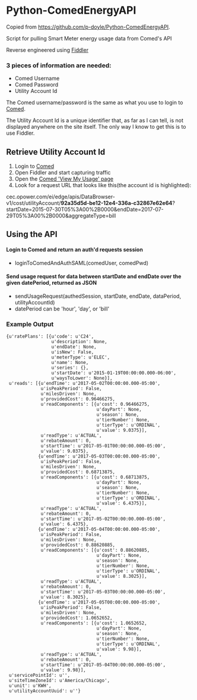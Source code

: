 # Python-ComedEnergyAPI

Copied from https://github.com/p-doyle/Python-ComedEnergyAPI.

Script for pulling Smart Meter energy usage data from Comed's API

Reverse engineered using [Fiddler](http://www.telerik.com/fiddler)

### 3 pieces of information are needed:
- Comed Username
- Comed Password
- Utility Account Id

The Comed username/password is the same as what you use to login to [Comed](https://secure.comed.com/pages/login.aspx).

The Utility Account Id is a unique identifier that, as far as I can tell, is not displayed anywhere on the site itself.  The only way I know to get this is to use Fiddler.

## Retrieve Utility Account Id
1. Login to [Comed](https://secure.comed.com/pages/login.aspx)
2. Open Fiddler and start capturing traffic
3. Open the [Comed 'View My Usage' page](https://secure.comed.com/MyAccount/MyBillUsage/pages/secure/ViewMyUsage.aspx)
4. Look for a request URL that looks like this(the account id is highlighted):

cec.opower.com/ei/edge/apis/DataBrowser-v1/cost/utilityAccount/**92a35d5d-be12-12e4-336a-c32867e62e64**?startDate=2015-07-30T05%3A00%2B0000&endDate=2017-07-29T05%3A00%2B0000&aggregateType=bill


## Using the API

#### Login to Comed and return an auth'd requests session
 - loginToComedAndAuthSAML(comedUser, comedPwd)

#### Send usage request for data between startDate and endDate over the given datePeriod, returned as JSON
- sendUsageRequest(authedSession, startDate, endDate, dataPeriod, utilityAccountId)
- datePeriod can be 'hour', 'day', or 'bill'

### Example Output
```
{u'ratePlans': [{u'code': u'C24',
                 u'description': None,
                 u'endDate': None,
                 u'isNew': False,
                 u'meterType': u'ELEC',
                 u'name': None,
                 u'series': {},
                 u'startDate': u'2015-01-19T00:00:00.000-06:00',
                 u'waysToLower': None}],
 u'reads': [{u'endTime': u'2017-05-02T00:00:00.000-05:00',
             u'isPeakPeriod': False,
             u'milesDriven': None,
             u'providedCost': 0.96466275,
             u'readComponents': [{u'cost': 0.96466275,
                                  u'dayPart': None,
                                  u'season': None,
                                  u'tierNumber': None,
                                  u'tierType': u'ORDINAL',
                                  u'value': 9.0375}],
             u'readType': u'ACTUAL',
             u'rebateAmount': 0,
             u'startTime': u'2017-05-01T00:00:00.000-05:00',
             u'value': 9.0375},
            {u'endTime': u'2017-05-03T00:00:00.000-05:00',
             u'isPeakPeriod': False,
             u'milesDriven': None,
             u'providedCost': 0.68713875,
             u'readComponents': [{u'cost': 0.68713875,
                                  u'dayPart': None,
                                  u'season': None,
                                  u'tierNumber': None,
                                  u'tierType': u'ORDINAL',
                                  u'value': 6.4375}],
             u'readType': u'ACTUAL',
             u'rebateAmount': 0,
             u'startTime': u'2017-05-02T00:00:00.000-05:00',
             u'value': 6.4375},
            {u'endTime': u'2017-05-04T00:00:00.000-05:00',
             u'isPeakPeriod': False,
             u'milesDriven': None,
             u'providedCost': 0.88620885,
             u'readComponents': [{u'cost': 0.88620885,
                                  u'dayPart': None,
                                  u'season': None,
                                  u'tierNumber': None,
                                  u'tierType': u'ORDINAL',
                                  u'value': 8.3025}],
             u'readType': u'ACTUAL',
             u'rebateAmount': 0,
             u'startTime': u'2017-05-03T00:00:00.000-05:00',
             u'value': 8.3025},
            {u'endTime': u'2017-05-05T00:00:00.000-05:00',
             u'isPeakPeriod': False,
             u'milesDriven': None,
             u'providedCost': 1.0652652,
             u'readComponents': [{u'cost': 1.0652652,
                                  u'dayPart': None,
                                  u'season': None,
                                  u'tierNumber': None,
                                  u'tierType': u'ORDINAL',
                                  u'value': 9.98}],
             u'readType': u'ACTUAL',
             u'rebateAmount': 0,
             u'startTime': u'2017-05-04T00:00:00.000-05:00',
             u'value': 9.98}],
 u'servicePointId': u'',
 u'siteTimeZoneId': u'America/Chicago',
 u'unit': u'KWH',
 u'utilityAccountUuid': u''}
 ```
